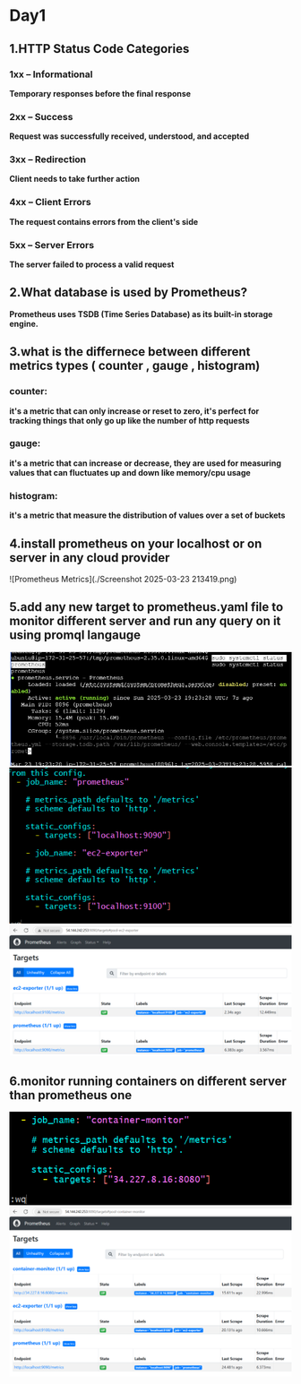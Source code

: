 # Day1

## 1.HTTP Status Code Categories

### 1xx – Informational  
**Temporary responses before the final response**

### 2xx – Success  
**Request was successfully received, understood, and accepted**

### 3xx – Redirection  
**Client needs to take further action**

### 4xx – Client Errors  
**The request contains errors from the client's side**

### 5xx – Server Errors  
**The server failed to process a valid request**

## 2.What database is used by Prometheus?
**Prometheus uses TSDB (Time Series Database) as its built-in storage engine.**

## 3.what is the differnece between different metrics types ( counter , gauge , histogram)
### counter:
**it's a metric that can only increase or reset to zero, it's perfect for tracking things that only go up like the number of http requests**

### gauge:
**it's a metric that can increase or decrease, they are used for measuring values that can fluctuates up and down like memory/cpu usage**

### histogram:
**it's a metric that measure the distribution of values over a set of buckets**

##  4.install prometheus on your localhost or on server in any cloud provider 
![Prometheus Metrics](./Screenshot 2025-03-23 213419.png)  

##  5.add any new target to prometheus.yaml  file to monitor different server and run any query on it using promql langauge 

![service up](./Screenshot%202025-03-23%20213442.png)
![add exporter](./Screenshot%202025-03-23%20214841.png)
![running targets1](./Screenshot%202025-03-23%20215340.png)

##  6.monitor running containers on different server than prometheus one 

![add c-advisor](./Screenshot%202025-03-23%20221244.png)
![targets](./Screenshot%202025-03-23%20221343.png)










